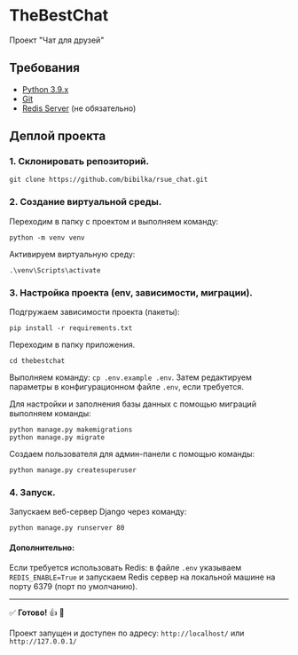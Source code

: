 # TheBestChat
Проект "Чат для друзей"

## Требования
- [Python 3.9.x](https://www.python.org/downloads/)
- [Git](https://git-scm.com)
- [Redis Server](https://disk.yandex.ru/d/wxE9QgX8MMADTQ) (не обязательно)

## Деплой проекта

### 1. Склонировать репозиторий. 
```
git clone https://github.com/bibilka/rsue_chat.git
```
### 2. Создание виртуальной среды.
Переходим в папку с проектом и выполняем команду:
```
python -m venv venv
```
Активируем виртуальную среду:
```
.\venv\Scripts\activate
```
### 3. Настройка проекта (env, зависимости, миграции).

Подгружаем зависимости проекта (пакеты):
```
pip install -r requirements.txt
```
Переходим в папку приложения.
```
cd thebestchat
```
Выполняем команду: ```cp .env.example .env```. Затем редактируем параметры в конфигурационном файле `.env`, если требуется.

Для настройки и заполнения базы данных с помощью миграций выполняем команды:
```
python manage.py makemigrations
python manage.py migrate
```
Создаем пользователя для админ-панели с помощью команды:
```
python manage.py createsuperuser
```

### 4. Запуск.

Запускаем веб-сервер Django через команду:
```
python manage.py runserver 80
```
#### Дополнительно:
Если требуется использовать Redis:
в файле `.env` указываем `REDIS_ENABLE=True` и запускаем Redis сервер на локальной машине на порту 6379 (порт по умолчанию).

_____
:white_check_mark: <b>Готово!</b> :+1: :tada: 

Проект запущен и доступен по адресу: `http://localhost/` или `http://127.0.0.1/`


